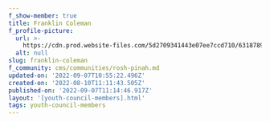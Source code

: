 ```yaml
---
f_show-member: true
title: Franklin Coleman
f_profile-picture:
  url: >-
    https://cdn.prod.website-files.com/5d2709341443e07ee7ccd710/631878956908badeca27ff53_WhatsApp%20Image%202022-08-10%20at%2012.52.04%20PM%20(2)%20(2).jpg
  alt: null
slug: franklin-coleman
f_community: cms/communities/rosh-pinah.md
updated-on: '2022-09-07T10:55:22.496Z'
created-on: '2022-08-10T11:11:43.505Z'
published-on: '2022-09-07T11:14:46.917Z'
layout: '[youth-council-members].html'
tags: youth-council-members
---
```



